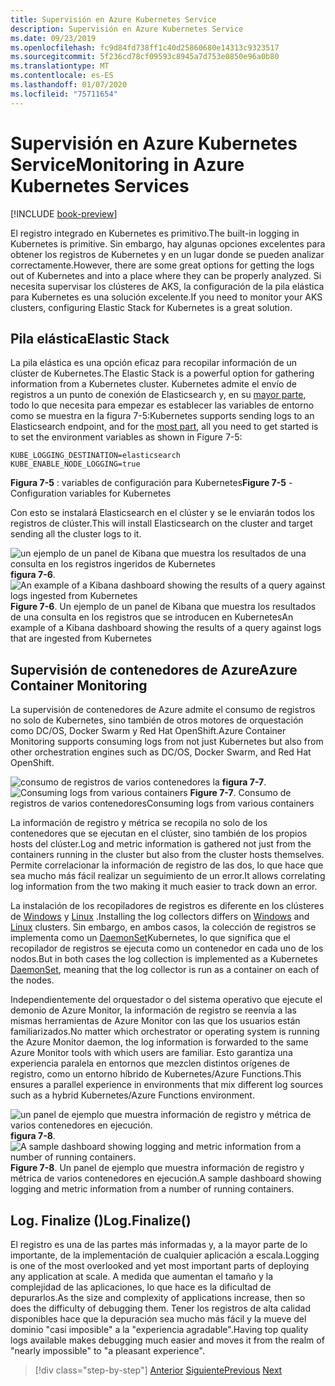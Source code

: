 ```yaml
---
title: Supervisión en Azure Kubernetes Service
description: Supervisión en Azure Kubernetes Service
ms.date: 09/23/2019
ms.openlocfilehash: fc9d84fd738ff1c40d25860680e14313c9323517
ms.sourcegitcommit: 5f236cd78cf09593c8945a7d753e0850e96a0b80
ms.translationtype: MT
ms.contentlocale: es-ES
ms.lasthandoff: 01/07/2020
ms.locfileid: "75711654"
---
```

# <a name="monitoring-in-azure-kubernetes-services"></a><span data-ttu-id="54823-103">Supervisión en Azure Kubernetes Service</span><span class="sxs-lookup"><span data-stu-id="54823-103">Monitoring in Azure Kubernetes Services</span></span>

[!INCLUDE [book-preview](../../../includes/book-preview.md)]

<span data-ttu-id="54823-104">El registro integrado en Kubernetes es primitivo.</span><span class="sxs-lookup"><span data-stu-id="54823-104">The built-in logging in Kubernetes is primitive.</span></span> <span data-ttu-id="54823-105">Sin embargo, hay algunas opciones excelentes para obtener los registros de Kubernetes y en un lugar donde se pueden analizar correctamente.</span><span class="sxs-lookup"><span data-stu-id="54823-105">However, there are some great options for getting the logs out of Kubernetes and into a place where they can be properly analyzed.</span></span> <span data-ttu-id="54823-106">Si necesita supervisar los clústeres de AKS, la configuración de la pila elástica para Kubernetes es una solución excelente.</span><span class="sxs-lookup"><span data-stu-id="54823-106">If you need to monitor your AKS clusters, configuring Elastic Stack for Kubernetes is a great solution.</span></span>

## <a name="elastic-stack"></a><span data-ttu-id="54823-107">Pila elástica</span><span class="sxs-lookup"><span data-stu-id="54823-107">Elastic Stack</span></span>

<span data-ttu-id="54823-108">La pila elástica es una opción eficaz para recopilar información de un clúster de Kubernetes.</span><span class="sxs-lookup"><span data-stu-id="54823-108">The Elastic Stack is a powerful option for gathering information from a Kubernetes cluster.</span></span> <span data-ttu-id="54823-109">Kubernetes admite el envío de registros a un punto de conexión de Elasticsearch y, en su [mayor parte](https://kubernetes.io/docs/tasks/debug-application-cluster/logging-elasticsearch-kibana/), todo lo que necesita para empezar es establecer las variables de entorno como se muestra en la figura 7-5:</span><span class="sxs-lookup"><span data-stu-id="54823-109">Kubernetes supports sending logs to an Elasticsearch endpoint, and for the [most part](https://kubernetes.io/docs/tasks/debug-application-cluster/logging-elasticsearch-kibana/), all you need to get started is to set the environment variables as shown in Figure 7-5:</span></span>

```kubernetes
KUBE_LOGGING_DESTINATION=elasticsearch
KUBE_ENABLE_NODE_LOGGING=true
```

<span data-ttu-id="54823-110">**Figura 7-5** : variables de configuración para Kubernetes</span><span class="sxs-lookup"><span data-stu-id="54823-110">**Figure 7-5** - Configuration variables for Kubernetes</span></span>

<span data-ttu-id="54823-111">Con esto se instalará Elasticsearch en el clúster y se le enviarán todos los registros de clúster.</span><span class="sxs-lookup"><span data-stu-id="54823-111">This will install Elasticsearch on the cluster and target sending all the cluster logs to it.</span></span>

<span data-ttu-id="54823-112">![un ejemplo de un panel de Kibana que muestra los resultados de una consulta en los registros ingeridos de Kubernetes](./media/kibana-dashboard.png)
**figura 7-6**.</span><span class="sxs-lookup"><span data-stu-id="54823-112">![An example of a Kibana dashboard showing the results of a query against logs ingested from Kubernetes](./media/kibana-dashboard.png)
**Figure 7-6**.</span></span> <span data-ttu-id="54823-113">Un ejemplo de un panel de Kibana que muestra los resultados de una consulta en los registros que se introducen en Kubernetes</span><span class="sxs-lookup"><span data-stu-id="54823-113">An example of a Kibana dashboard showing the results of a query against logs that are ingested from Kubernetes</span></span>

## <a name="azure-container-monitoring"></a><span data-ttu-id="54823-114">Supervisión de contenedores de Azure</span><span class="sxs-lookup"><span data-stu-id="54823-114">Azure Container Monitoring</span></span>

<span data-ttu-id="54823-115">La supervisión de contenedores de Azure admite el consumo de registros no solo de Kubernetes, sino también de otros motores de orquestación como DC/OS, Docker Swarm y Red Hat OpenShift.</span><span class="sxs-lookup"><span data-stu-id="54823-115">Azure Container Monitoring supports consuming logs from not just Kubernetes but also from other orchestration engines such as DC/OS, Docker Swarm, and Red Hat OpenShift.</span></span>

<span data-ttu-id="54823-116">![consumo de registros de varios contenedores](./media/containers-diagram.png)
la **figura 7-7**.</span><span class="sxs-lookup"><span data-stu-id="54823-116">![Consuming logs from various containers](./media/containers-diagram.png)
**Figure 7-7**.</span></span>  <span data-ttu-id="54823-117">Consumo de registros de varios contenedores</span><span class="sxs-lookup"><span data-stu-id="54823-117">Consuming logs from various containers</span></span>

<span data-ttu-id="54823-118">La información de registro y métrica se recopila no solo de los contenedores que se ejecutan en el clúster, sino también de los propios hosts del clúster.</span><span class="sxs-lookup"><span data-stu-id="54823-118">Log and metric information is gathered not just from the containers running in the cluster but also from the cluster hosts themselves.</span></span> <span data-ttu-id="54823-119">Permite correlacionar la información de registro de las dos, lo que hace que sea mucho más fácil realizar un seguimiento de un error.</span><span class="sxs-lookup"><span data-stu-id="54823-119">It allows correlating log information from the two making it much easier to track down an error.</span></span>

<span data-ttu-id="54823-120">La instalación de los recopiladores de registros es diferente en los clústeres de [Windows](https://docs.microsoft.com/azure/azure-monitor/insights/containers#configure-a-log-analytics-windows-agent-for-kubernetes) y [Linux](https://docs.microsoft.com/azure/azure-monitor/insights/containers#configure-a-log-analytics-linux-agent-for-kubernetes) .</span><span class="sxs-lookup"><span data-stu-id="54823-120">Installing the log collectors differs on [Windows](https://docs.microsoft.com/azure/azure-monitor/insights/containers#configure-a-log-analytics-windows-agent-for-kubernetes) and [Linux](https://docs.microsoft.com/azure/azure-monitor/insights/containers#configure-a-log-analytics-linux-agent-for-kubernetes) clusters.</span></span> <span data-ttu-id="54823-121">Sin embargo, en ambos casos, la colección de registros se implementa como un [DaemonSet](https://kubernetes.io/docs/concepts/workloads/controllers/daemonset/)Kubernetes, lo que significa que el recopilador de registros se ejecuta como un contenedor en cada uno de los nodos.</span><span class="sxs-lookup"><span data-stu-id="54823-121">But in both cases the log collection is implemented as a Kubernetes [DaemonSet](https://kubernetes.io/docs/concepts/workloads/controllers/daemonset/), meaning that the log collector is run as a container on each of the nodes.</span></span>

<span data-ttu-id="54823-122">Independientemente del orquestador o del sistema operativo que ejecute el demonio de Azure Monitor, la información de registro se reenvía a las mismas herramientas de Azure Monitor con las que los usuarios están familiarizados.</span><span class="sxs-lookup"><span data-stu-id="54823-122">No matter which orchestrator or operating system is running the Azure Monitor daemon, the log information is forwarded to the same Azure Monitor tools with which users are familiar.</span></span> <span data-ttu-id="54823-123">Esto garantiza una experiencia paralela en entornos que mezclen distintos orígenes de registro, como un entorno híbrido de Kubernetes/Azure Functions.</span><span class="sxs-lookup"><span data-stu-id="54823-123">This ensures a parallel experience in environments that mix different log sources such as a hybrid Kubernetes/Azure Functions environment.</span></span>

<span data-ttu-id="54823-124">![un panel de ejemplo que muestra información de registro y métrica de varios contenedores en ejecución.](./media/containers-dashboard.png)
**figura 7-8**.</span><span class="sxs-lookup"><span data-stu-id="54823-124">![A sample dashboard showing logging and metric information from a number of running containers.](./media/containers-dashboard.png)
**Figure 7-8**.</span></span> <span data-ttu-id="54823-125">Un panel de ejemplo que muestra información de registro y métrica de varios contenedores en ejecución.</span><span class="sxs-lookup"><span data-stu-id="54823-125">A sample dashboard showing logging and metric information from a number of running containers.</span></span>

## <a name="logfinalize"></a><span data-ttu-id="54823-126">Log. Finalize ()</span><span class="sxs-lookup"><span data-stu-id="54823-126">Log.Finalize()</span></span>

<span data-ttu-id="54823-127">El registro es una de las partes más informadas y, a la mayor parte de lo importante, de la implementación de cualquier aplicación a escala.</span><span class="sxs-lookup"><span data-stu-id="54823-127">Logging is one of the most overlooked and yet most important parts of deploying any application at scale.</span></span> <span data-ttu-id="54823-128">A medida que aumentan el tamaño y la complejidad de las aplicaciones, lo que hace es la dificultad de depurarlos.</span><span class="sxs-lookup"><span data-stu-id="54823-128">As the size and complexity of applications increase, then so does the difficulty of debugging them.</span></span> <span data-ttu-id="54823-129">Tener los registros de alta calidad disponibles hace que la depuración sea mucho más fácil y la mueve del dominio "casi imposible" a la "experiencia agradable".</span><span class="sxs-lookup"><span data-stu-id="54823-129">Having top quality logs available makes debugging much easier and moves it from the realm of "nearly impossible" to "a pleasant experience".</span></span>

>[!div class="step-by-step"]
><span data-ttu-id="54823-130">[Anterior](logging-with-elastic-stack.md)
>[Siguiente](azure-monitor.md)</span><span class="sxs-lookup"><span data-stu-id="54823-130">[Previous](logging-with-elastic-stack.md)
[Next](azure-monitor.md)</span></span>
